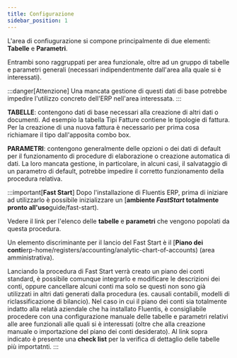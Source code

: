 ```yaml
---
title: Configurazione
sidebar_position: 1
---
```


L'area di confiugurazione si compone principalmente di due elementi: **Tabelle** e **Parametri**.

Entrambi sono raggruppati per area funzionale, oltre ad un gruppo di tabelle e parametri generali (necessari indipendentmente dall'area alla quale si è interessati).

:::danger[Attenzione]
Una mancata gestione di questi dati di base potrebbe impedire l'utilizzo concreto dell'ERP nell'area interessata.
:::

**TABELLE**: contengono dati di base necessari alla creazione di altri dati o documenti. Ad esempio la tabella Tipi Fatture contiene le tipologie di fattura. Per la creazione di una nuova fattura è necessario per prima cosa richiamare il tipo dall'apposita combo box.

**PARAMETRI**: contengono generalmente delle opzioni o dei dati di default per il funzionamento di procedure di elaborazione o creazione automatica di dati. La loro mancata gestione, in particolare, in alcuni casi, il salvataggio di un parametro di default, potrebbe impedire il corretto funzionamento della procedura relativa.

:::important[**Fast Start**]
Dopo l'installazione di Fluentis ERP, prima di iniziare ad utilizzarlo è possibile inizializzare un [**ambiente *FastStart* totalmente pronto all'uso**guide/fast-start).

Vedere il link per l'elenco delle **tabelle** e **parametri** che vengono popolati da questa procedura.

Un elemento discriminante per il lancio del Fast Start è il [**Piano dei conti**erp-home/registers/accounting/analytic-chart-of-accounts) (area amministrativa).

Lanciando la procedura di Fast Start verrà creato un piano dei conti standard, è possibile comunque integrarlo e modificare le descrizioni dei conti, oppure cancellare alcuni conti ma solo se questi non sono già utilizzati in altri dati generati dalla procedura (es. causali contabili, modelli di riclassificazione di bilancio). Nel caso in cui il piano dei conti sia totalmente indatto alla relatà aziendale che ha installato Fluentis, è consigliabile procedere con una configurazione manuale delle tabelle e parametri relativi alle aree funzionali alle quali si è interessati (oltre che alla creazione manuale o importazione del piano dei conti desiderato). Al link sopra indicato è presente una **check list** per la verifica di dettaglio delle tabelle più importatnti.
:::

